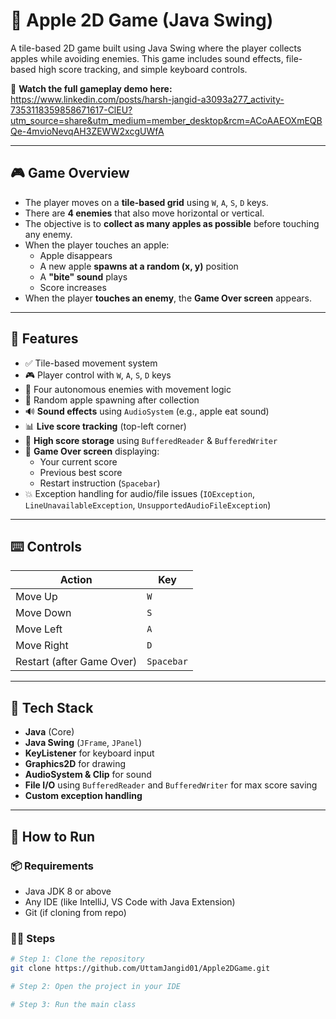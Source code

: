 # 🍎 Apple 2D Game (Java Swing)

A tile-based 2D game built using Java Swing where the player collects apples while avoiding enemies.
This game includes sound effects, file-based high score tracking, and simple keyboard controls.

🎥 **Watch the full gameplay demo here:**  
https://www.linkedin.com/posts/harsh-jangid-a3093a277_activity-7353118359858671617-ClEU?utm_source=share&utm_medium=member_desktop&rcm=ACoAAEOXmEQBQe-4mvioNevqAH3ZEWW2xcgUWfA

---

## 🎮 Game Overview

- The player moves on a **tile-based grid** using `W`, `A`, `S`, `D` keys.
- There are **4 enemies** that also move horizontal or vertical.
- The objective is to **collect as many apples as possible** before touching any enemy.
- When the player touches an apple:
  - Apple disappears
  - A new apple **spawns at a random (x, y)** position
  - A **"bite" sound** plays
  - Score increases
- When the player **touches an enemy**, the **Game Over screen** appears.

---

## 🧠 Features

- ✅ Tile-based movement system
- 🎮 Player control with `W`, `A`, `S`, `D` keys
- 🤖 Four autonomous enemies with movement logic
- 🍏 Random apple spawning after collection
- 🔊 **Sound effects** using `AudioSystem` (e.g., apple eat sound)
- 📊 **Live score tracking** (top-left corner)
- 💾 **High score storage** using `BufferedReader` & `BufferedWriter`
- 🛑 **Game Over screen** displaying:
  - Your current score
  - Previous best score
  - Restart instruction (`Spacebar`)
- 💥 Exception handling for audio/file issues (`IOException`, `LineUnavailableException`, `UnsupportedAudioFileException`)

---

## ⌨️ Controls

| Action                    | Key        |
|---------------------------|------------|
| Move Up                   | `W`        |
| Move Down                 | `S`        |
| Move Left                 | `A`        |
| Move Right                | `D`        |
| Restart (after Game Over) | `Spacebar` |

---

## 🧰 Tech Stack

- **Java** (Core)
- **Java Swing** (`JFrame`, `JPanel`)
- **KeyListener** for keyboard input
- **Graphics2D** for drawing
- **AudioSystem & Clip** for sound
- **File I/O** using `BufferedReader` and `BufferedWriter` for max score saving
- **Custom exception handling**

---

## 🚀 How to Run

### 📦 Requirements
- Java JDK 8 or above
- Any IDE (like IntelliJ, VS Code with Java Extension)
- Git (if cloning from repo)

### 🧑‍💻 Steps
```bash
# Step 1: Clone the repository
git clone https://github.com/UttamJangid01/Apple2DGame.git

# Step 2: Open the project in your IDE

# Step 3: Run the main class
